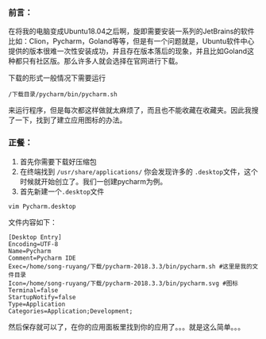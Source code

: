 ### 前言：

在将我的电脑变成Ubuntu18.04之后啊，旋即需要安装一系列的JetBrains的软件比如：Clion，Pycharm，Goland等等，但是有一个问题就是，Ubuntu软件中心提供的版本很难一次性安装成功，并且存在版本落后的现象，并且比如Goland这种都只有社区版。那么许多人就会选择在官网进行下载。

下载的形式一般情况下需要运行
	
	/下载目录/pycharm/bin/pycharm.sh
来运行程序，但是每次都这样做就太麻烦了，而且也不能收藏在收藏夹。因此我搜了一下，找到了建立应用图标的办法。

### 正餐：

1. 首先你需要下载好压缩包
2. 在终端找到 ```/usr/share/applications/```
你会发现许多的 ```.desktop```文件，这个时候就开始创立了。我们一创建pycharm为例。
3. 首先新建一个```.desktop```文件

```vim Pycharm.desktop```

文件内容如下：

```
[Desktop Entry]
Encoding=UTF-8
Name=Pycharm
Comment=Pycharm IDE
Exec=/home/song-ruyang/下载/pycharm-2018.3.3/bin/pycharm.sh #这里是我的文件目录
Icon=/home/song-ruyang/下载/pycharm-2018.3.3/bin/pycharm.svg #图标
Terminal=false
StartupNotify=false
Type=Application
Categories=Application;Development;

```

然后保存就可以了，在你的应用面板里找到你的应用了。。。就是这么简单。。。
